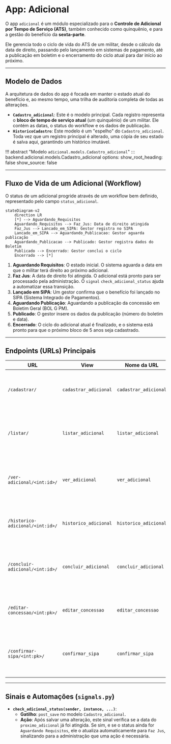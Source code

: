 # App: Adicional

O app `adicional` é um módulo especializado para o **Controle de Adicional por Tempo de Serviço (ATS)**, também conhecido como quinquênio, e para a gestão do benefício da **sexta-parte**.

Ele gerencia todo o ciclo de vida do ATS de um militar, desde o cálculo da data de direito, passando pelo lançamento em sistemas de pagamento, até a publicação em boletim e o encerramento do ciclo atual para dar início ao próximo.

---

## Modelo de Dados

A arquitetura de dados do app é focada em manter o estado atual do benefício e, ao mesmo tempo, uma trilha de auditoria completa de todas as alterações.

-   **`Cadastro_adicional`**: Este é o modelo principal. Cada registro representa o **bloco de tempo de serviço atual** (um quinquênio) de um militar. Ele contém as datas, o status do workflow e os dados de publicação.
-   **`HistoricoCadastro`**: Este modelo é um "espelho" do `Cadastro_adicional`. Toda vez que um registro principal é alterado, uma cópia de seu estado é salva aqui, garantindo um histórico imutável.

!!! abstract "Modelo `adicional.models.Cadastro_adicional`"
    ::: backend.adicional.models.Cadastro_adicional
        options:
          show_root_heading: false
          show_source: false

---

## Fluxo de Vida de um Adicional (Workflow)

O status de um adicional progride através de um workflow bem definido, representado pelo campo `status_adicional`.

```mermaid
stateDiagram-v2
    direction LR
    [*] --> Aguardando_Requisitos
    Aguardando_Requisitos --> Faz_Jus: Data de direito atingida
    Faz_Jus --> Lancado_em_SIPA: Gestor registra no SIPA
    Lancado_em_SIPA --> Aguardando_Publicacao: Gestor aguarda publicação
    Aguardando_Publicacao --> Publicado: Gestor registra dados do Boletim
    Publicado --> Encerrado: Gestor conclui o ciclo
    Encerrado --> [*]
```

1.  **Aguardando Requisitos**: O estado inicial. O sistema aguarda a data em que o militar terá direito ao próximo adicional.
2.  **Faz Jus**: A data de direito foi atingida. O adicional está pronto para ser processado pela administração. O `signal` `check_adicional_status` ajuda a automatizar essa transição.
3.  **Lançado em SIPA**: Um gestor confirma que o benefício foi lançado no SIPA (Sistema Integrado de Pagamentos).
4.  **Aguardando Publicação**: Aguardando a publicação da concessão em Boletim Geral (BOL G PM).
5.  **Publicado**: O gestor insere os dados da publicação (número do boletim e data).
6.  **Encerrado**: O ciclo do adicional atual é finalizado, e o sistema está pronto para que o próximo bloco de 5 anos seja cadastrado.

---

## Endpoints (URLs) Principais

| URL | View | Nome da URL | Descrição |
| --- | --- | --- | --- |
| `/cadastrar/` | `cadastrar_adicional` | `cadastrar_adicional` | Inicia o cadastro de um adicional para um militar. |
| `/listar/` | `listar_adicional` | `listar_adicional` | Lista todos os adicionais em andamento, com seus status. |
| `/ver-adicional/<int:id>/` | `ver_adicional` | `ver_adicional` | Exibe a página de detalhes completa de um ciclo de adicional. |
| `/historico-adicional/<int:id>/` | `historico_adicional` | `historico_adicional` | Mostra o histórico de todas as alterações de um adicional. |
| `/concluir-adicional/<int:id>/` | `concluir_adicional` | `concluir_adicional` | Executa a ação de concluir (encerrar) o ciclo de um adicional. |
| `/editar-concessao/<int:pk>/` | `editar_concessao` | `editar_concessao` | Permite ao gestor inserir os dados de publicação do boletim. |
| `/confirmar-sipa/<int:pk>/` | `confirmar_sipa` | `confirmar_sipa` | Confirma que o adicional foi lançado no sistema de pagamento. |

---

## Sinais e Automações (`signals.py`)

-   **`check_adicional_status(sender, instance, ...)`**:
    -   **Gatilho**: `post_save` no modelo `Cadastro_adicional`.
    -   **Ação**: Após salvar uma alteração, este sinal verifica se a data do `proximo_adicional` já foi atingida. Se sim, e se o status ainda for `Aguardando Requisitos`, ele o atualiza automaticamente para `Faz Jus`, sinalizando para a administração que uma ação é necessária.